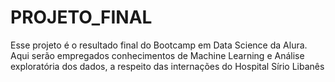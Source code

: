 # PROJETO_FINAL
Esse projeto é o resultado final do Bootcamp em Data Science da Alura. Aqui serão empregados conhecimentos de Machine Learning e Análise exploratória dos dados, a respeito das internações do Hospital Sírio Libanês
